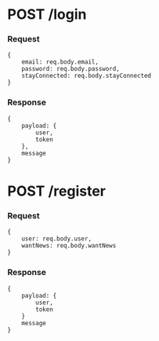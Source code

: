 
# POST /login

### Request 
```
{
    email: req.body.email,
    password: req.body.password,
    stayConnected: req.body.stayConnected
}
```
### Response 
```
{
    payload: {
        user,
        token
    },
    message
}
```

# POST /register

### Request
```
{
    user: req.body.user,
    wantNews: req.body.wantNews
}
```
### Response
```
{
    payload: {
        user,
        token
    }
    message
}
```
